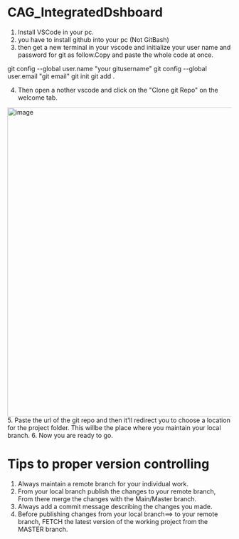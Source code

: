 # CAG_IntegratedDshboard

1. Install VSCode in your pc.
2. you have to install github into your pc (Not GitBash)
3. then get a new terminal in your vscode and initialize your user name and password for git as follow.Copy and paste the whole code at once.
   
git config --global user.name "your gitusername"
git config --global user.email "git email"
git init
git add .

4. Then open a nother vscode and click on the "Clone git Repo" on the welcome tab.
<img width="749" height="694" alt="image" src="https://github.com/user-attachments/assets/e5ac544e-37f2-4c83-84ed-2f4d1faee8b7" />
5. Paste the url of the git repo and then it'll redirect you to choose a location for the project folder. This willbe the place where you maintain your local branch.
6. Now you are ready to go.


# Tips to proper version controlling

1. Always maintain a remote branch for your individual work.
2. From your local branch publish the changes to your remote branch, From there merge the changes with the Main/Master branch.
3. Always add a commit message describing the changes you made.
4. Before publishing changes from your local branch==> to your remote branch, FETCH the latest version of the working project from the MASTER branch.
